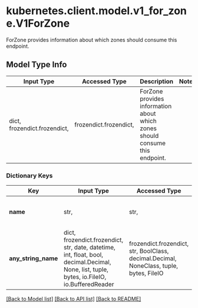 # kubernetes.client.model.v1_for_zone.V1ForZone

ForZone provides information about which zones should consume this endpoint.

## Model Type Info
Input Type | Accessed Type | Description | Notes
------------ | ------------- | ------------- | -------------
dict, frozendict.frozendict,  | frozendict.frozendict,  | ForZone provides information about which zones should consume this endpoint. | 

### Dictionary Keys
Key | Input Type | Accessed Type | Description | Notes
------------ | ------------- | ------------- | ------------- | -------------
**name** | str,  | str,  | name represents the name of the zone. | 
**any_string_name** | dict, frozendict.frozendict, str, date, datetime, int, float, bool, decimal.Decimal, None, list, tuple, bytes, io.FileIO, io.BufferedReader | frozendict.frozendict, str, BoolClass, decimal.Decimal, NoneClass, tuple, bytes, FileIO | any string name can be used but the value must be the correct type | [optional]

[[Back to Model list]](../../README.md#documentation-for-models) [[Back to API list]](../../README.md#documentation-for-api-endpoints) [[Back to README]](../../README.md)

